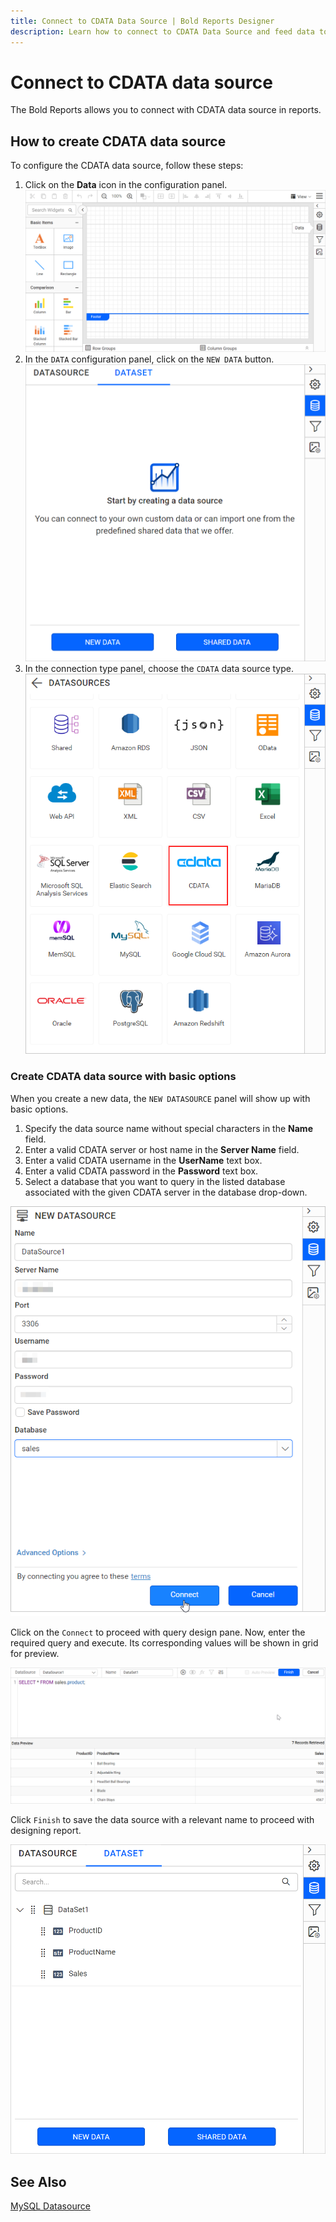 ```yaml
---
title: Connect to CDATA Data Source | Bold Reports Designer
description: Learn how to connect to CDATA Data Source and feed data to your RDL reports using Bold Reports Designer.
---
```


# Connect to CDATA data source

The Bold Reports allows you to connect with CDATA data source in reports.

## How to create CDATA data source

To configure the CDATA data source, follow these steps:

1. Click on the **Data** icon in the configuration panel.
   ![Data icon configuration panel](/static/assets/on-premise/images/report-designer/manage-data/data-connectors/data-configuration-panel.png)
2. In the `DATA` configuration panel, click on the `NEW DATA` button.
   ![Data icon configuration panel](/static/assets/on-premise/images/report-designer/manage-data/data-connectors/new-data-button.png)
3. In the connection type panel, choose the `CDATA` data source type.
   ![Connection types panel](/static/assets/on-premise/images/report-designer/manage-data/cdata-data-source/connection-types.png)

### Create CDATA data source with basic options

When you create a new data, the `NEW DATASOURCE` panel will show up with basic options.

1. Specify the data source name without special characters in the **Name** field.
2. Enter a valid CDATA server or host name in the **Server Name** field.
3. Enter a valid CDATA username in the **UserName** text box.
4. Enter a valid CDATA password in the **Password** text box.
5. Select a database that you want to query in the listed database associated with the given CDATA server in the database drop-down.

![Web datasource properties](/static/assets/on-premise/images/report-designer/manage-data/cdata-data-source/basic-options.png)

Click on the `Connect` to proceed with query design pane. Now, enter the required query and execute. Its corresponding values will be shown in grid for preview.

![New connection panel](/static/assets/on-premise/images/report-designer/manage-data/cdata-data-source/execute-schema.png)

Click `Finish` to save the data source with a relevant name to proceed with designing report.

![New connection panel](/static/assets/on-premise/images/report-designer/manage-data/cdata-data-source/data-list.png)

## See Also

[MySQL Datasource](./../../data-connectors/mysql-data-source/)
